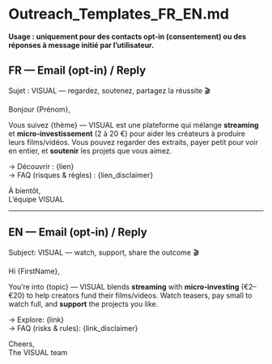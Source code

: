 
# Outreach_Templates_FR_EN.md
**Usage : uniquement pour des contacts opt‑in (consentement) ou des réponses à message initié par l’utilisateur.**

## FR — Email (opt‑in) / Reply
Sujet : VISUAL — regardez, soutenez, partagez la réussite 🎬

Bonjour {Prénom},

Vous suivez {thème} — VISUAL est une plateforme qui mélange **streaming** et **micro‑investissement** (2 à 20 €) pour aider les créateurs à produire leurs films/vidéos. Vous pouvez regarder des extraits, payer petit pour voir en entier, et **soutenir** les projets que vous aimez.

→ Découvrir : {lien}  
→ FAQ (risques & règles) : {lien_disclaimer}

À bientôt,  
L’équipe VISUAL

---

## EN — Email (opt‑in) / Reply
Subject: VISUAL — watch, support, share the outcome 🎬

Hi {FirstName},

You’re into {topic} — VISUAL blends **streaming** with **micro‑investing** (€2–€20) to help creators fund their films/videos. Watch teasers, pay small to watch full, and **support** the projects you like.

→ Explore: {link}  
→ FAQ (risks & rules): {link_disclaimer}

Cheers,  
The VISUAL team
